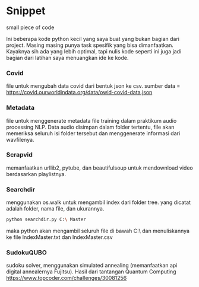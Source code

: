 # Snippet
small piece of code

Ini beberapa kode python kecil yang saya buat yang bukan bagian dari project. Masing masing punya task spesifik yang bisa dimanfaatkan. Kayaknya sih ada yang lebih optimal, tapi nulis kode seperti ini juga jadi bagian dari latihan saya menuangkan ide ke kode.

### Covid
file untuk mengubah data covid dari bentuk json ke csv. sumber data = https://covid.ourworldindata.org/data/owid-covid-data.json

### Metadata
file untuk menggenerate metadata file training dalam praktikum audio processing NLP. Data audio disimpan dalam folder tertentu, file akan memeriksa seluruh isi folder tersebut dan menggenerate informasi dari wavfilenya.

### Scrapvid
memanfaatkan urllib2, pytube, dan beautifulsoup untuk mendownload video berdasarkan playlistnya.

### Searchdir
menggunakan os.walk untuk mengambil index dari folder tree. yang dicatat adalah folder, nama file, dan ukurannya.
```bash
python searchdir.py C:\ Master
```
maka python akan mengambil seluruh file di bawah C:\ dan menuliskannya ke file IndexMaster.txt dan IndexMaster.csv

### SudokuQUBO
sudoku solver, menggunakan simulated annealing (memanfaatkan api digital annealernya Fujitsu). Hasil dari tantangan Quantum Computing https://www.topcoder.com/challenges/30081256
